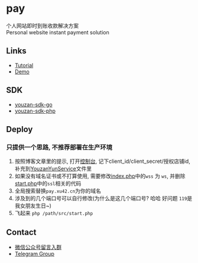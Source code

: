 # pay
个人网站即时到账收款解决方案  
Personal website instant payment solution   
 
## Links
- [Tutorial](https://blog.xu42.com/2017/11/26/person-website-instant-payment-solution/)
- [Demo](https://pay.xu42.com)

## SDK
- [youzan-sdk-go](https://github.com/xu42/youzan-sdk-go)
- [youzan-sdk-php](https://github.com/xu42/youzan-sdk-php)

## Deploy
### 只提供一个思路, 不推荐部署在生产环境

1. 按照博客文章里的提示, 打开[控制台](https://console.youzanyun.com/application/setting), 记下client_id/client_secret/授权店铺id, 补充到[YouzanYunService](src/Service/YouzanYunService.php)文件里
2. 如果没有域名证书或不打算使用, 需要修改[index.php](public/index.html)中的`wss` 为 `ws`, 并删除[start.php](src/start.php)中的`ssl`相关的代码
3. 全局搜索替换`pay.xu42.cn`为你的域名
4. 涉及到的几个端口号可以自行修改(为什么是这几个端口号? 哈哈 好问题 `119`是我女朋友生日~)
5. 飞起来 `php /path/src/start.php`
 
## Contact
 - [微信公众号留言入群](https://open.weixin.qq.com/qr/code?username=gh_4a7a236c1af2)
 - [Telegram Group](https://t.me/OurPay)
 
